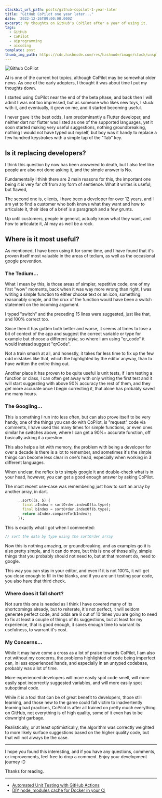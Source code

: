 ```yaml
---
stackbit_url_path: posts/github-copilot-1-year-later
title: "GitHub CoPilot one year later..."
date: '2022-12-26T09:00:00.000Z'
excerpt: My thoughts on GitHub's CoPilot after a year of using it.
tags:
  - GitHub
  - CoPilot
  - aiprogramming
  - aicoding
template: post
thumb_img_path: https://cdn.hashnode.com/res/hashnode/image/stock/unsplash/81543ecbe4f5223bc251b9a7e0a0d11c.jpeg
---
```


![Github CoPilot](https://cdn.hashnode.com/res/hashnode/image/stock/unsplash/81543ecbe4f5223bc251b9a7e0a0d11c.jpeg)

AI is one of the current hot topics, although CoPilot may be somewhat older news. As one of the early adopters, I thought it was about time I put my thoughts down.

I started using CoPilot near the end of the beta phase, and back then I will admit I was not too impressed, but as someone who likes new toys, I stuck with it, and eventually, it grew on me, and it started becoming useful.

I never gave it the best odds, I am predominantly a Flutter developer, and neither dart nor flutter was listed as one of the supported languages, yet it soon started making very useful suggestions, nothing groundbreaking, nothing I would not have typed out myself, but boy was it handy to replace a few hundred keystrokes with a simple tap of the "Tab" key.

## Is it replacing developers?

I think this question by now has been answered to death, but I also feel like people are also not done asking it, and the simple answer is No.

Fundamentally I think there are 2 main reasons for this, the important one being it is very far off from any form of sentience. What it writes is useful, but flawed,

The second one is, clients, I have been a developer for over 12 years, and I am yet to find a customer who both knows what they want and how to articulate it, their idea of a brief is a paragraph and a few grunts.

Up until customers, people in general, actually know what they want, and how to articulate it, AI may as well be a rock.

## Where is it most useful?

As mentioned, I have been using it for some time, and I have found that it's proven itself most valuable in the areas of tedium, as well as the occasional google prevention.

### The Tedium...

What I mean by this, is those areas of simpler, repetitive code, one of my first "wow" moments, back when it was way more wrong than right, I was writing a simple function to either choose text or an icon, something reasonably simple, and the crux of the function would have been a switch statement on the incoming argument.

I typed "switch" and the preceding 15 lines were suggested, just like that, and 100% correct too.

Since then it has gotten both better and worse, it seems at times to lose a bit of context of the app and suggest the correct variable or type for example but choose a different *style,* so where I am using "qr\_code" it would instead suggest "qrCode".

Not a train smash at all, and honestly, it takes far less time to fix up the few odd mistakes like that, which the highlighted by the editor anyway, than to have written the entire thing out.

Another place it has proven to be quite useful is unit tests, if I am testing a function or class, I can often get away with only writing the first test and it will start suggesting with above 90% accuracy the rest of them, and they get more accurate once I begin correcting it, that alone has probably saved me many hours.

### The Googling...

This is something I run into less often, but can also prove itself to be very handy, one of the things you can do with CoPilot, is "request" code via comments, I have used this many times for simple functions, or even ones similar he switches above, where I can get a 90%+ accurate function, off basically asking it a question.

This also helps a lot with memory, the problem with being a developer for over a decade is there is a lot to remember, and sometimes it's the simple things can become less clear in one's head, especially when working in 3 different languages.

When unclear, the reflex is to simply google it and double-check what is in your head, however, you can get a good enough answer by asking CoPilot.

The most recent use-case was remembering just how to sort an array by another array, in dart.

```dart
      ..sort((a, b) {
        final aIndex = sortOrder.indexOf(a.type);
        final bIndex = sortOrder.indexOf(b.type);
        return aIndex.compareTo(bIndex);
      });
```

This is exactly what I got when I commented:

```dart
// sort the data by type using the sortOrder array
```

Now this is nothing amazing, or groundbreaking, and as examples go it is also pretty simple, and it can do more, but this is one of those silly, simple things that you probably should not need to, but at that moment do, need to google.

This way you can stay in your editor, and even if it is not 100%, it will get you close enough to fill in the blanks, and if you are unit testing your code, you also have that third check.

### Where does it fall short?

Not sure this one is needed as I think I have covered many of its shortcomings already, but to reiterate, it's not perfect, it will seldom generate perfect code, and odds are 8 out of 10 times you are going to need to fix at least a couple of things of its suggestions, but at least for my experience, that is good enough, it saves enough time to warrant its usefulness, to warrant it's cost.

### My Concerns...

While it may have come a cross as a lot of praise towards CoPilot, I am also not without my concerns, the problems highlighted of code being imperfect can, in less experienced hands, and especially in an untyped codebase, probably was a lot of time.

More experienced developers will more easily spot code smell, will more easily spot incorrectly suggested variables, and will more easily spot suboptimal code.

While it is a tool that can be of great benefit to developers, those still learning, and those new to the game could fall victim to inadvertently learning bad practices, CoPilot is after all trained on pretty much everything on GitHub, not everything is of high quality, some of it even has to be downright garbage.

Realistically, or at least optimistically, the algorithm was correctly weighted to more likely surface suggestions based on the higher quality code, but that will not always be the case.

***

I hope you found this interesting, and if you have any questions, comments, or improvements, feel free to drop a comment. Enjoy your development journey :D

Thanks for reading.

***

* [Automated Unit Testing with GitHub Actions](https://remelehane.dev/posts/automated-unit-testing-with-github-actions/)
* [DIY node_modules cache for Docker in your CI](https://remelehane.dev/posts/diy-node-cache-for-docker-ci/)